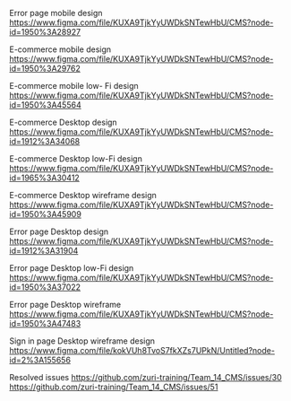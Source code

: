 Error page mobile design https://www.figma.com/file/KUXA9TjkYyUWDkSNTewHbU/CMS?node-id=1950%3A28927

E-commerce mobile design https://www.figma.com/file/KUXA9TjkYyUWDkSNTewHbU/CMS?node-id=1950%3A29762

E-commerce mobile low- Fi design https://www.figma.com/file/KUXA9TjkYyUWDkSNTewHbU/CMS?node-id=1950%3A45564

E-commerce Desktop design https://www.figma.com/file/KUXA9TjkYyUWDkSNTewHbU/CMS?node-id=1912%3A34068

E-commerce Desktop low-Fi design https://www.figma.com/file/KUXA9TjkYyUWDkSNTewHbU/CMS?node-id=1965%3A30412

E-commerce Desktop wireframe design https://www.figma.com/file/KUXA9TjkYyUWDkSNTewHbU/CMS?node-id=1950%3A45909

Error page Desktop design https://www.figma.com/file/KUXA9TjkYyUWDkSNTewHbU/CMS?node-id=1912%3A31904

Error page Desktop low-Fi design https://www.figma.com/file/KUXA9TjkYyUWDkSNTewHbU/CMS?node-id=1950%3A37022

Error page Desktop wireframe https://www.figma.com/file/KUXA9TjkYyUWDkSNTewHbU/CMS?node-id=1950%3A47483

Sign in page Desktop wireframe design https://www.figma.com/file/kokVUh8TvoS7fkXZs7UPkN/Untitled?node-id=2%3A155656

Resolved issues
https://github.com/zuri-training/Team_14_CMS/issues/30
https://github.com/zuri-training/Team_14_CMS/issues/51
